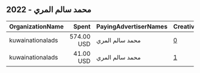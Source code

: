 ## 2022 - محمد سالم المري 
|OrganizationName|Spent|PayingAdvertiserNames|CreativeUrls|Impressions|Genders|AgeBrackets|CountryCodes|BillingAddresses|CandidateBallotInformation|
|:---|---:|:---|:---|---:|:---|:---|:---|:---|:---|
|kuwainationalads|574.00 USD|محمد سالم المري|[0](https://www.snap.com/political-ads/asset/a74b4c5ec52b7705bd33e9378b0a26e68ad6ed932eec34b45895806548162f5c?mediaType=mov)|471,530||20+|kuwait|"kuwait sabah alahmd,sabah,50604,KW"||
|kuwainationalads|41.00 USD|محمد سالم المري|[1](https://www.snap.com/political-ads/asset/6fa837c43cff08db46fbe59cea6b3a763e5a646eced7b915c4b503fcf498c92d?mediaType=mp4)|10,245||20+|kuwait|"kuwait sabah alahmd,sabah,50604,KW"||
